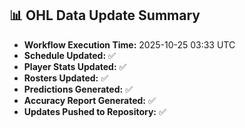 ## 📊 OHL Data Update Summary
- **Workflow Execution Time:** 2025-10-25 03:33 UTC
- **Schedule Updated:** ✅
- **Player Stats Updated:** ✅
- **Rosters Updated:** ✅
- **Predictions Generated:** ✅
- **Accuracy Report Generated:** ✅
- **Updates Pushed to Repository:** ✅
